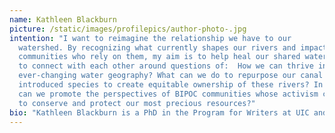 ```yaml
---
name: Kathleen Blackburn
picture: /static/images/profilepics/author-photo-.jpg
intention: "I want to reimagine the relationship we have to our
  watershed. By recognizing what currently shapes our rivers and impacts the
  communities who rely on them, my aim is to help heal our shared waters. I hope
  to connect with each other around questions of:  How we can thrive in an
  ever-changing water geography? What can we do to repurpose our canal and
  introduced species to create equitable ownership of these rivers? In what ways
  can we promote the perspectives of BIPOC communities whose activism continues
  to conserve and protect our most precious resources?"
bio: "Kathleen Blackburn is a PhD in the Program for Writers at UIC and a research assistant in the UIC  Freshwater Lab. She researches the intersection of U.S. militarization and  ecological disruption, specifically in cases of invasive species. Recent projects have focused on invasive Brown Tree Snakes on Guam and Asian Carp in the Midwest. She is also completing a memoir set amid the groundwater crisis and white evangelicalism  in West Texas. A Pushcart Prize nominee, Kathleen’s work has appeared or is forthcoming in Bellingham Review,  Colorado Review, DIAGRAM, Iron Horse Literary Review, River Teeth, and others, and has been listed as notable in Best American Essays."
---
```

